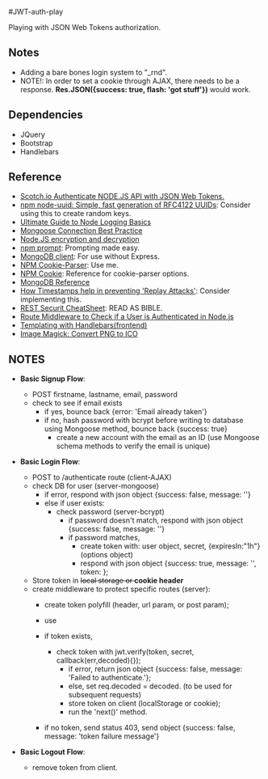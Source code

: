 #JWT-auth-play

Playing with JSON Web Tokens authorization.

## Notes
- Adding a bare bones login system to "_rnd".
- NOTE!: In order to set a cookie through AJAX, there needs to be a response. **Res.JSON({success: true, flash: 'got stuff'})** would work.

## Dependencies
- JQuery
- Bootstrap
- Handlebars

## Reference
- [Scotch.io Authenticate NODE.JS API with JSON Web Tokens.](https://scotch.io/tutorials/authenticate-a-node-js-api-with-json-web-tokens)
- [npm node-uuid: Simple, fast generation of RFC4122 UUIDs](https://www.npmjs.com/package/node-uuid): Consider using this to create random keys.
- [Ultimate Guide to Node Logging Basics](https://www.loggly.com/ultimate-guide/node-logging-basics/)
- [Mongoose Connection Best Practice](http://theholmesoffice.com/mongoose-connection-best-practice/)
- [Node.JS encryption and decryption](http://lollyrock.com/articles/nodejs-encryption/)
- [npm prompt](https://www.npmjs.com/package/prompt): Prompting made easy.
- [MongoDB client](http://blog.modulus.io/mongodb-tutorial): For use without Express.
- [NPM Cookie-Parser](https://www.npmjs.com/package/cookie-parser): Use me.
- [NPM Cookie](https://www.npmjs.com/package/cookie): Reference for cookie-parser options.
- [MongoDB Reference](https://docs.mongodb.com/manual/reference/method/db.createCollection/)
- [How Timestamps help in preventing 'Replay Attacks'](http://stackoverflow.com/questions/10022053/how-does-timestamp-helps-in-preventing-replay-attacks-in-webservices): Consider implementing this.
- [REST Securit CheatSheet](https://www.owasp.org/index.php/REST_Security_Cheat_Sheet): READ AS BIBLE.
- [Route Middleware to Check if a User is Authenticated in Node.js](https://scotch.io/tutorials/route-middleware-to-check-if-a-user-is-authenticated-in-node-js)
- [Templating with Handlebars(frontend)](http://www.korenlc.com/handlebars-js-tutorial-templating-with-handlebars/)
- [Image Magick: Convert PNG to ICO](https://sethvargo.com/install-imagemagick-on-osx-lion/)

## NOTES
- **Basic Signup Flow**:
    - POST firstname, lastname, email, password
    - check to see if email exists
        - if yes, bounce back {error: 'Email already taken'}
        - if no, hash password with bcrypt before writing to database using Mongoose method, bounce back {success: true}
            - create a new account with the email as an ID (use Mongoose schema methods to verify the email is unique)
 
 - **Basic Login Flow**:
    - POST to /authenticate route (client-AJAX)
    - check DB for user (server-mongoose)
        - if error, respond with json object {success: false, message: '<error message>'}
        - else if user exists:
            - check password (server-bcrypt)
                - if password doesn't match, respond with json object {success: false, message: '<error message>'}
                - if password matches,
                    - create token with: user object, secret, {expiresIn:"1h"} (options object)
                    - respond with json object {success: true, message: '<congrats message>', token: <token>};
    - Store token in <s>local storage  or </s> **cookie header**
    - create middleware to protect specific routes (server):
        - create token polyfill (header, url param, or post param);
        - use 
        - if token exists,
            - check token with jwt.verify(token, secret, callback(err,decoded){});
                - if error, return json object {success: false, message: 'Failed to authenticate.'};
                - else, set req.decoded = decoded. (to be used for subsequent requests)
                - store token on client (localStorage or cookie);
                - run the 'next()' method.

        - if no token, send status 403, send object {success: false, message: 'token failure message'}

 - **Basic Logout Flow**:
    - remove token from client.
